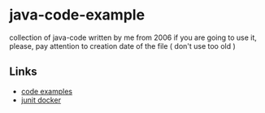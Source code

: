 # java-code-example
collection of java-code written by me from 2006
if you are going to use it, please, 
pay attention to creation date of the file ( don't use too old )

## Links
* [code examples](http://www.java2s.com/)  
* [junit docker](https://github.com/testcontainers/testcontainers-java/)  
